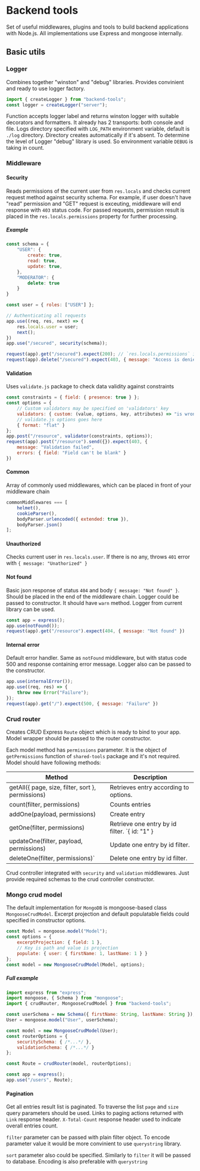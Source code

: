 # Backend tools
Set of useful middlewares, plugins and tools to build backend applications with Node.js. All implementations use Express and mongoose internally.

## Basic utils

### Logger
Combines together "winston" and "debug" libraries. Provides convinient and ready to use logger factory.
    
```javascript
import { createLogger } from "backend-tools";
const logger = createLogger("server");
```

Function accepts logger label and returns winston logger with suitable decorators and formatters. It already has 2 transports: both console and file. Logs directory specified with `LOG_PATH` environment variable, default is `./log` directory. Directory creates automatically if it's absent.
To determine the level of Logger "debug" library is used. So environment variable `DEBUG` is taking in count.

### Middleware

#### Security
Reads permissions of the current user from `res.locals` and checks current request method against security schema. For example, if user doesn't have "read" permission and "GET" request is exceuting, middleware will end response with `403` status code. For passed requests, permission result is placed in the `res.locals.permissions` property for further processing.

##### Example
```javascript
const schema = {
    "USER": {
        create: true,
        read: true,
        update: true,
    },
    "MODERATOR": {
        delete: true
    }
}

const user = { roles: ["USER"] };

// Authenticating all requests
app.use((req, res, next) => {
    res.locals.user = user;
    next();
})
app.use("/secured", security(schema));

request(app).get("/secured").expect(200); // `res.locals.permissions` is set to evaluated permissions
request(app).delete("/secured").expect(403, { message: "Access is denied" });
```

#### Validation
Uses `validate.js` package to check data validity against constraints
```javascript
const constraints = { field: { presence: true } };
const options = {
    // Custom validators may be specified on 'validators' key
    validators: { custom: (value, options, key, attributes) => "is wrong" },
    // validate.js options goes here
    { format: "flat" }
};
app.post("/resource", validator(constraints, options));
request(app).post("/resource").send({}).expect(403, {
    message: "Validation failed",
    errors: { field: "Field can't be blank" }
})
```

#### Common
Array of commonly used middlewares, which can be placed in front of your middleware chain
```javascript
commonMiddlewares === [
    helmet(),
    cookieParser(),
    bodyParser.urlencoded({ extended: true }),
    bodyParser.json()
];
```

#### Unauthorized
Checks current user in `res.locals.user`. If there is no any, throws `401` error with `{ message: "Unathorized" }`

#### Not found
Basic json response of status `404` and body `{ message: "Not found" }`. Should be placed in the end of the middleware chain. Logger could be passed to constructor. It should have `warn` method. Logger from current library can be used.
```javascript
const app = express();
app.use(notFound());
request(app).get("/resource").expect(404, { message: "Not found" })
```

#### Internal error
Default error handler. Same as `notFound` middleware, but with status code 500 and response containing error message. Logger also can be passed to the constructor.
```javascript
app.use(internalError());
app.use((req, res) => {
    throw new Error("Failure");
});
request(app).get("/").expect(500, { message: "Failure" })
```

### Crud router
Creates CRUD Express `Route` object which is ready to bind to your app.
Model wrapper should be passed to the router constructor.

Each model method has `permissions` parameter. It is the object of `getPermissions` function of `shared-tools` package and it's not required.
Model should have following methods:

|Method                                             |Description|
|---------------------------------------------------|-----------------------------------------|
|getAll({ page, size, filter, sort }, permissions)| Retrieves entry according to options.   |
|count(filter, permissions)                       | Counts entries                          |
|addOne(payload, permissions)                     | Create entry                            |
|getOne(filter, permissions)                      | Retrieve one entry by id filter. `{ id: "1" }|
|updateOne(filter, payload, permissions)          | Update one entry by id filter.          |
|deleteOne(filter, permissions)`                  | Delete one entry by id filter.          |

Crud controller integrated with `security` and `validation` middlewares.
Just provide required schemas to the crud controller constructor.

### Mongo crud model
The default implementation for `MongoDB` is mongoose-based class `MongooseCrudModel`. Excerpt projection and default populatable fields could specified in constructor options.
```javascript
const Model = mongoose.model("Model");
const options = {
    excerptProjection: { field: 1 },
    // Key is path and value is projection
    populate: { user: { firstName: 1, lastName: 1 } }
};
const model = new MongooseCrudModel(Model, options);
```

##### Full example

```javascript
import express from "express";
import mongoose, { Schema } from "mongoose";
import { crudRouter, MongooseCrudModel } from "backend-tools";

const userSchema = new Schema({ firstName: String, lastName: String });
User = mongoose.model("User", userSchema);

const model = new MongooseCrudModel(User);
const routerOptions = {
    securitySchema: { /*...*/ },
    validationSchema: { /*...*/ }
};

const Route = crudRouter(model, routerOptions);

const app = express();
app.use("/users", Route);
```

#### Pagination
Get all entries result list is paginated. To traverse the list `page` and `size` query parameters should be used. Links to paging actions returned with `Link` response header. `X-Total-Count` response header used to indicate overall entries count.

`filter` parameter can be passed with plain filter object. To encode parameter value it would be more convinient to use `querystring` library.

`sort` parameter also could be specified. Similarly to `filter` it will be passed to database. Encoding is also preferable with `querystring`